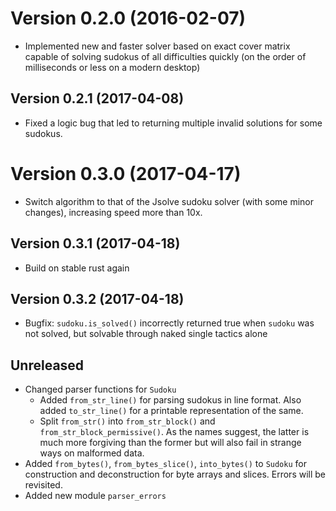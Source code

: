 Version 0.2.0 (2016-02-07)
==========================
* Implemented new and faster solver based on exact cover matrix capable of solving sudokus of all difficulties quickly (on the order of milliseconds or less on a modern desktop)

Version 0.2.1 (2017-04-08)
--------------------------
* Fixed a logic bug that led to returning multiple invalid solutions for some sudokus.

Version 0.3.0 (2017-04-17)
==========================
* Switch algorithm to that of the Jsolve sudoku solver (with some minor changes), increasing speed more than 10x.

Version 0.3.1 (2017-04-18)
--------------------------
* Build on stable rust again

Version 0.3.2 (2017-04-18)
--------------------------
* Bugfix: `sudoku.is_solved()` incorrectly returned true when `sudoku` was not solved,
  but solvable through naked single tactics alone

Unreleased
--------------------------
* Changed parser functions for `Sudoku`
  - Added `from_str_line()` for parsing sudokus in line format. Also added `to_str_line()` for a printable representation of the same.
  - Split `from_str()` into `from_str_block()` and `from_str_block_permissive()`. As the names suggest, the latter is much more forgiving than the former but will also fail in strange ways on malformed data.
* Added `from_bytes()`, `from_bytes_slice()`, `into_bytes()` to `Sudoku` for construction and deconstruction for byte arrays and slices. Errors will be revisited.
* Added new module `parser_errors` 
